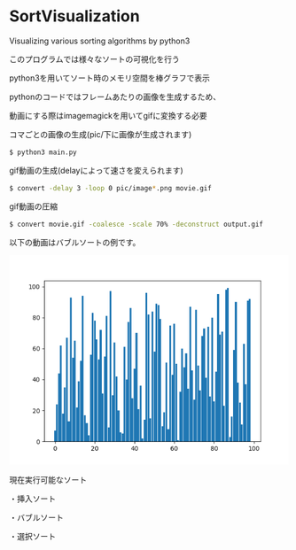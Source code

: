 # SortVisualization

Visualizing various sorting algorithms by python3

このプログラムでは様々なソートの可視化を行う

python3を用いてソート時のメモリ空間を棒グラフで表示

pythonのコードではフレームあたりの画像を生成するため、

動画にする際はimagemagickを用いてgifに変換する必要

コマごとの画像の生成(pic/下に画像が生成されます)
```bash
$ python3 main.py
```

gif動画の生成(delayによって速さを変えられます)
```bash
$ convert -delay 3 -loop 0 pic/image*.png movie.gif
```

gif動画の圧縮
```bash
$ convert movie.gif -coalesce -scale 70% -deconstruct output.gif
```

以下の動画はバブルソートの例です。

![result](https://github.com/smallptarmigan/SortVisualization/blob/master/media/sample.gif)

現在実行可能なソート

・挿入ソート

・バブルソート

・選択ソート
